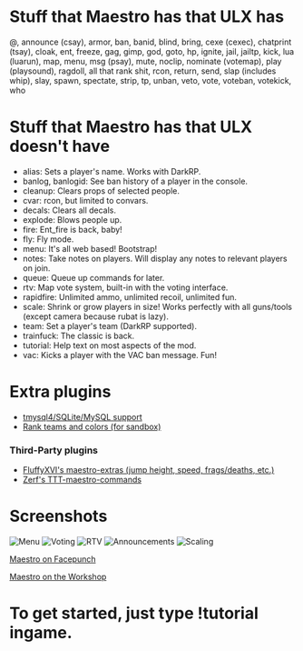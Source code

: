 # Stuff that Maestro has that ULX has
@, announce (csay), armor, ban, banid, blind, bring, cexe (cexec), chatprint (tsay), cloak, ent, freeze, gag, gimp, god, goto, hp, ignite, jail, jailtp, kick, lua (luarun), map, menu, msg (psay), mute, noclip, nominate (votemap), play (playsound), ragdoll, all that rank shit, rcon, return, send, slap (includes whip), slay, spawn, spectate, strip, tp, unban, veto, vote, voteban, votekick, who
# Stuff that Maestro has that ULX doesn't have
 * alias: Sets a player's name. Works with DarkRP.
 * banlog, banlogid: See ban history of a player in the console.
 * cleanup: Clears props of selected people.
 * cvar: rcon, but limited to convars.
 * decals: Clears all decals.
 * explode: Blows people up.
 * fire: Ent_fire is back, baby!
 * fly: Fly mode.
 * menu: It's all web based! Bootstrap!
 * notes: Take notes on players. Will display any notes to relevant players on join.
 * queue: Queue up commands for later.
 * rtv: Map vote system, built-in with the voting interface.
 * rapidfire: Unlimited ammo, unlimited recoil, unlimited fun.
 * scale: Shrink or grow players in size! Works perfectly with all guns/tools (except camera because rubat is lazy).
 * team: Set a player's team (DarkRP supported).
 * trainfuck: The classic is back.
 * tutorial: Help text on most aspects of the mod.
 * vac: Kicks a player with the VAC ban message. Fun!

# Extra plugins
 * [tmysql4/SQLite/MySQL support](http://github.com/daaott/maestro-mysql/)
 * [Rank teams and colors (for sandbox)](http://github.com/daaott/maestro-rankteams/)

  ### Third-Party plugins
   * [FluffyXVI's maestro-extras (jump height, speed, frags/deaths, etc.)](https://github.com/KingFluffyXVI/maestro-extras)
   * [Zerf's TTT-maestro-commands](https://github.com/zerfgog/TTT-maestro-commands)

# Screenshots
![Menu](http://i.imgur.com/euS8waY.png)
![Voting](http://i.imgur.com/a6fWbNU.png)
![RTV](http://i.imgur.com/7AJIP4e.png)
![Announcements](http://i.imgur.com/PnyIXvV.png)
![Scaling](http://i.imgur.com/P3tPcpn.jpg)


[Maestro on Facepunch](https://gmod.facepunch.com/f/gmodaddon/jiuj/Maestro-an-admin-mod-that-isn-t-ULX/1/) 

[Maestro on the Workshop](http://steamcommunity.com/sharedfiles/filedetails/?id=519350361)


# To get started, just type !tutorial ingame.
